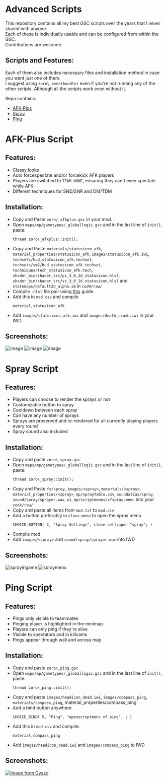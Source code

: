 # Advanced Scripts

This repository contains all my best GSC scripts over the years that I never shared with anyone.<br>
Each of these is individually usable and can be configured from within the GSC.<br>
Contributions are welcome.

## Scripts and Features:

Each of them also includes necessary files and installation method in case you want just one of them.<br>
I suggest using `zoro\_eventhandler` even if you're not running any of the other scripts. Although all the scripts work even without it.

Repo contains:
- [AFK-Plus](#afk-plus-script)
- [Spray](#spray-script)
- [Ping](#ping-script)

# AFK-Plus Script 

## Features:

- Classy looks
- Auto forcespectate and/or forcekick AFK players
- Players are switched to `TEAM_NONE`, ensuring they can't even spectate while AFK
- Different techniques for SND/SNR and DM/TDM

## Installation:

- Copy and Paste `zoro/_afkplus.gsc` in your mod.
- Open `maps/mp/gametypes/_globallogic.gsc` and in the last line of `init()`, paste:<br>
    ```
    thread zoro\_afkplus::init();
    ```
- Copy and Paste `materials/statusicon_afk`, `material_properties/statusicon_afk`, `images/statusicon_afk.iwi`, `techsets/hud_statusicon_afk.techset`, `techsets/sm2/hud_statusicon_afk.techset`, `techniques/tech_statusicon_afk.tech`, `shader_bin/shader_src/ps_3_0_2d_statusicon.hlsl`, `shader_bin/shader_src/vs_3_0_2d_statusicon.hlsl` and `statemaps/default2d_alpha.sm` in `cod4/raw/`
- Compile `.hlsl` file pair using [this](https://github.com/Zoro-6191/cod4-2d-shaders/wiki/How-to-Install-1-shader#%EF%B8%8F-just-having-the-materials-wont-work-you-need-to-have-required-files-in-folders-statemaps-techsets-techsetssm2-techniques-and-must-compile-hlsl-file-pair-in-rawshader_binshader_src) guide.
- Add this in `mod.csv` and compile<br>
    ```
    material,statusicon_afk
    ```
- Add `images/statusicon_afk.iwi` and `images/death_crush.iwi` in your IWD.

## Screenshots:

![image](https://user-images.githubusercontent.com/52291201/148081046-d83410c4-07a1-402d-a962-91790a723508.png)
![image](https://user-images.githubusercontent.com/52291201/148093271-4d71c318-7eed-4693-81ff-0356c61f248a.png)
![image](https://user-images.githubusercontent.com/52291201/148093029-b3fc3626-c765-4e24-a16f-80af171e482b.png)


# Spray Script


## Features:

- Players can choose to render the sprays or not
- Customizable button to spray
- Cooldown between each spray
- Can have any number of sprays
- Sprays are preserved and re-rendered for all currently playing players every round
- Spray sound also included

## Installation:

- Copy and paste `zoro\_spray.gsc`
- Open `maps/mp/gametypes/_globallogic.gsc` and in the last line of `init()`, paste:<br>
    ```
    thread zoro\_spray::init();
    ```
- Copy and Paste `fx/spray`, `images/<spray>`, `materials/<spray>`, `material_properties/<spray>`, `mp/sprayTable.csv`, `soundalias/spray`, `sound/spray/sprayer.wav`, `ui_mp/scriptmenus/vfspray.menu` into your `cod4/raw/`
- Copy and paste all items from `mod.txt` to `mod.csv`
- Add a button preferably in `class.menu` to open the spray menu
    ```
    CHOICE_BUTTON( 2, "Spray Settings", close self;open "spray"; )
    ```
- Compile mod
- Add `images/<spray>` and `sound/spray/sprayer.wav` into IWD

## Screenshots:
![sprayingame](https://user-images.githubusercontent.com/52291201/148189768-79d27e5a-cd88-4d84-88cf-3c8095fd0814.jpg)
![spraymenu](https://user-images.githubusercontent.com/52291201/148189775-a2a17b5b-db16-4e7d-a004-4f13e3882e8d.png)


# Ping Script

## Features:

- Pings only visible to teammates
- Pinging player is highlighted in the minimap
- Players can only ping if they're alive
- Visible to spectators and in killcams
- Pings appear through wall and across map

## Installation:

- Copy and paste `zoro\_ping.gsc`
- Open `maps/mp/gametypes/_globallogic.gsc` and in the last line of `init()`, paste:<br>
    ```
    thread zoro\_ping::init();
    ```
- Copy and paste `images/headicon_dead.iwi`, `images/compass_ping`, `materials/compass_ping`, material_properties/compass_ping`
- Add a bind button anywhere
    ```
    CHOICE_BIND( 5, "Ping", "openscriptmenu vf ping", ; )
    ```
- Add this in `mod.csv` and compile:
    ```
    material,compass_ping
    ```
- Add `images/headicon_dead.iwi` and `images/compass_ping` to IWD

## Screenshots:
[![Image from Gyazo](https://i.gyazo.com/af108e4996e2d89ad681bd90ed73a1b9.gif)](https://gyazo.com/af108e4996e2d89ad681bd90ed73a1b9)